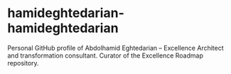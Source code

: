 # hamideghtedarian-hamideghtedarian
Personal GitHub profile of Abdolhamid Eghtedarian – Excellence Architect and transformation consultant. Curator of the Excellence Roadmap repository.
